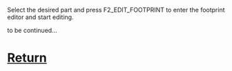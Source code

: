 Select the desired part and press F2_EDIT_FOOTPRINT to enter the footprint editor and start editing.

to be continued...

# [Return](How_to.md)
